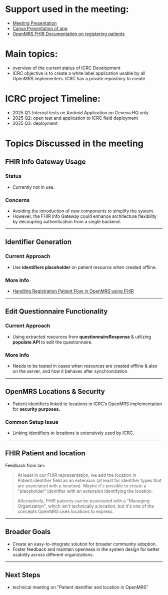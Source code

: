 # Support used in the meeting:
- [Meeting Presentation](https://docs.google.com/presentation/d/1ZdXugdDnpGZSt1r-4fQZwLXax6Zq2HFJ0wLRsapuba8/edit?usp=sharing)
- [Canva Presentation of app](https://www.canva.com/design/DAGKaf4ihqg/2gaJ1x7vbZoaCPfCM4v7-g/edit?utm_content=DAGKaf4ihqg&utm_campaign=designshare&utm_medium=link2&utm_source=sharebutton)
- [OpenMRS FHIR Documentation on registering patients](https://openmrs.atlassian.net/wiki/spaces/docs/pages/228294725/Handling+Registration+Patient+Flow+in+OpenMRS+using+FHIR)

# Main topics:
- overview of the current status of ICRC Development
- ICRC objective is to create a white label application usable by all OpenMRS implementers. ICRC has a private repository to create

# ICRC project Timeline:
- 2025 Q1: Internal tests on Android Application on Geneva HQ only
- 2025 Q2:  open test and application to ICRC field deployment
- 2025 Q3: deployment

# Topics Discussed in the meeting

## FHIR Info Gateway Usage

### Status
- Currently not in use.

### Concerns
- Avoiding the introduction of new components to simplify the system.
- However, the FHIR Info Gateway could enhance architecture flexibility by decoupling authentication from a single backend.

---

## Identifier Generation

### Current Approach
- Use **identifiers placeholder** on patient resource when created offline.

### More Info
- [Handling Registration Patient Flow in OpenMRS using FHIR](https://openmrs.atlassian.net/wiki/spaces/docs/pages/228294725/Handling+Registration+Patient+Flow+in+OpenMRS+using+FHIR)

---

## Edit Questionnaire Functionality

### Current Approach
- Using extracted resources from **questionnaireResponse** & utilizing **populate API** to edit the questionnaire.

### More Info
- Needs to be tested in cases when resources are created offline & also on the server, and how it behaves after synchronization.

---

## OpenMRS Locations & Security

- Patient identifiers linked to locations in ICRC’s OpenMRS implementation for **security purposes.**

### Common Setup Issue
- Linking identifiers to locations is extensively used by ICRC.

---

## FHIR Patient and location

Feedback from Ian:

> At least in our FHIR representation, we add the location in Patient.identifier field as an extension (at least for identifier types that are associated with a location). Maybe it's possible to create a "placeholder" identifier with an extension identifying the location.
 
> Alternatively, FHIR patients can be associated with a "Managing Organization", which isn't technically a location, but it's one of the concepts OpenMRS uses locations to express.

---

## Broader Goals
- Create an easy-to-integrate solution for broader community adoption.
- Foster feedback and maintain openness in the system design for better usability across different organizations.

---

## Next Steps
- technical meeting on "Patient identifier and location in OpenMRS"

